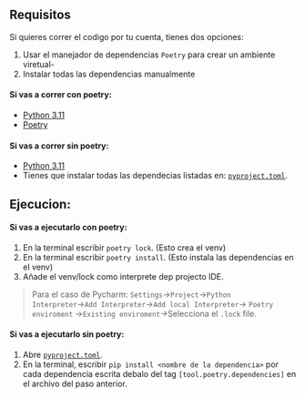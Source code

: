 ## Requisitos
Si quieres correr el codigo por tu cuenta, tienes dos opciones:
1. Usar el manejador de dependencias `Poetry` para crear un ambiente viretual-
2. Instalar todas las dependencias manualmente

#### Si vas a correr con poetry:
* [Python 3.11](https://www.python.org/downloads/release/python-3110/) 
* [Poetry](https://python-poetry.org/)
#### Si vas a correr sin poetry:
* [Python 3.11](https://www.python.org/downloads/release/python-3110/)
* Tienes que instalar todas las dependecias listadas en:  [`pyproject.toml`](pyproject.toml).

## Ejecucion:
#### Si vas a ejecutarlo con poetry:
1. En la terminal escribir `poetry lock`. (Esto crea el venv)
2. En la terminal escribir `poetry install`. (Esto instala las dependencias en el venv)
3. Añade el venv/lock como interprete dep projecto IDE.
> Para el caso de Pycharm: `Settings`→`Project`→`Python Interpreter`→`Add Interpreter`->`Add local Interpreter`-> `Poetry enviroment` ->`Existing enviroment`->Selecciona el `.lock` file.

#### Si vas a ejecutarlo sin poetry:
1. Abre [`pyproject.toml`](pyproject.toml).
2. En la terminal, escribir `pip install <nombre de la dependencia>` por cada dependencia escrita debalo del tag `[tool.poetry.dependencies]` en el archivo del paso anterior.

